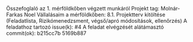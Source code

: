 Összefoglaló az 1. mérföldkőben végzett munkáról
Projekt tag: Molnár-Farkas Noel
Vállalásaim a mérföldkőben:
8.1. Projektterv kitöltése (Feladatlista, Rizikómenedzsment, végső/apró módosítások, ellenőrzés)
A feladathoz tartozó issue(k):
#4
A feladat elvégzését alátámasztó commit(ok):
b215cc7b
5169b887
